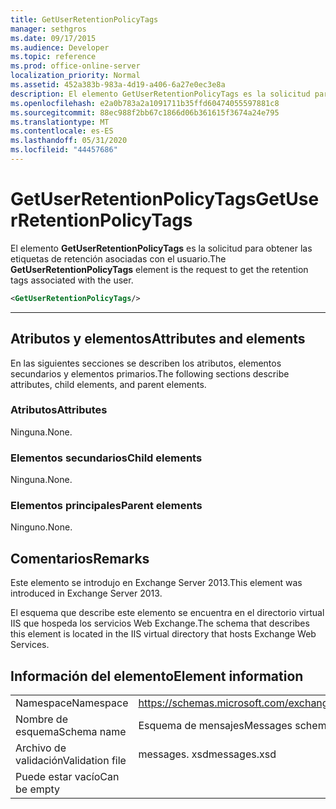 ```yaml
---
title: GetUserRetentionPolicyTags
manager: sethgros
ms.date: 09/17/2015
ms.audience: Developer
ms.topic: reference
ms.prod: office-online-server
localization_priority: Normal
ms.assetid: 452a383b-983a-4d19-a406-6a27e0ec3e8a
description: El elemento GetUserRetentionPolicyTags es la solicitud para obtener las etiquetas de retención asociadas con el usuario.
ms.openlocfilehash: e2a0b783a2a1091711b35ffd60474055597881c8
ms.sourcegitcommit: 88ec988f2bb67c1866d06b361615f3674a24e795
ms.translationtype: MT
ms.contentlocale: es-ES
ms.lasthandoff: 05/31/2020
ms.locfileid: "44457686"
---
```

# <a name="getuserretentionpolicytags"></a><span data-ttu-id="b026c-103">GetUserRetentionPolicyTags</span><span class="sxs-lookup"><span data-stu-id="b026c-103">GetUserRetentionPolicyTags</span></span>

<span data-ttu-id="b026c-104">El elemento **GetUserRetentionPolicyTags** es la solicitud para obtener las etiquetas de retención asociadas con el usuario.</span><span class="sxs-lookup"><span data-stu-id="b026c-104">The **GetUserRetentionPolicyTags** element is the request to get the retention tags associated with the user.</span></span> 
  
```XML
<GetUserRetentionPolicyTags/>

```

 ****
## <a name="attributes-and-elements"></a><span data-ttu-id="b026c-105">Atributos y elementos</span><span class="sxs-lookup"><span data-stu-id="b026c-105">Attributes and elements</span></span>

<span data-ttu-id="b026c-106">En las siguientes secciones se describen los atributos, elementos secundarios y elementos primarios.</span><span class="sxs-lookup"><span data-stu-id="b026c-106">The following sections describe attributes, child elements, and parent elements.</span></span>
  
### <a name="attributes"></a><span data-ttu-id="b026c-107">Atributos</span><span class="sxs-lookup"><span data-stu-id="b026c-107">Attributes</span></span>

<span data-ttu-id="b026c-108">Ninguna.</span><span class="sxs-lookup"><span data-stu-id="b026c-108">None.</span></span>
  
### <a name="child-elements"></a><span data-ttu-id="b026c-109">Elementos secundarios</span><span class="sxs-lookup"><span data-stu-id="b026c-109">Child elements</span></span>

<span data-ttu-id="b026c-110">Ninguna.</span><span class="sxs-lookup"><span data-stu-id="b026c-110">None.</span></span>
  
### <a name="parent-elements"></a><span data-ttu-id="b026c-111">Elementos principales</span><span class="sxs-lookup"><span data-stu-id="b026c-111">Parent elements</span></span>

<span data-ttu-id="b026c-112">Ninguno.</span><span class="sxs-lookup"><span data-stu-id="b026c-112">None.</span></span>
  
## <a name="remarks"></a><span data-ttu-id="b026c-113">Comentarios</span><span class="sxs-lookup"><span data-stu-id="b026c-113">Remarks</span></span>

<span data-ttu-id="b026c-114">Este elemento se introdujo en Exchange Server 2013.</span><span class="sxs-lookup"><span data-stu-id="b026c-114">This element was introduced in Exchange Server 2013.</span></span>
  
<span data-ttu-id="b026c-115">El esquema que describe este elemento se encuentra en el directorio virtual IIS que hospeda los servicios Web Exchange.</span><span class="sxs-lookup"><span data-stu-id="b026c-115">The schema that describes this element is located in the IIS virtual directory that hosts Exchange Web Services.</span></span>
  
## <a name="element-information"></a><span data-ttu-id="b026c-116">Información del elemento</span><span class="sxs-lookup"><span data-stu-id="b026c-116">Element information</span></span>

|||
|:-----|:-----|
|<span data-ttu-id="b026c-117">Namespace</span><span class="sxs-lookup"><span data-stu-id="b026c-117">Namespace</span></span>  <br/> |https://schemas.microsoft.com/exchange/services/2006/messages  <br/> |
|<span data-ttu-id="b026c-118">Nombre de esquema</span><span class="sxs-lookup"><span data-stu-id="b026c-118">Schema name</span></span>  <br/> |<span data-ttu-id="b026c-119">Esquema de mensajes</span><span class="sxs-lookup"><span data-stu-id="b026c-119">Messages schema</span></span>  <br/> |
|<span data-ttu-id="b026c-120">Archivo de validación</span><span class="sxs-lookup"><span data-stu-id="b026c-120">Validation file</span></span>  <br/> |<span data-ttu-id="b026c-121">messages. xsd</span><span class="sxs-lookup"><span data-stu-id="b026c-121">messages.xsd</span></span>  <br/> |
|<span data-ttu-id="b026c-122">Puede estar vacío</span><span class="sxs-lookup"><span data-stu-id="b026c-122">Can be empty</span></span>  <br/> ||
   

